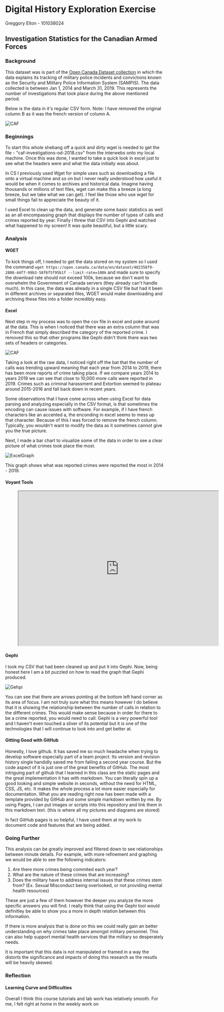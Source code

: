 # Digital History Exploration Exercise 

Greggory Elton - 101038024

## Investigation Statistics for the Canadian Armed Forces

### Background 

This dataset was is part of the [Open Canada Dataset collection](https://open.canada.ca/data/en/dataset/402358f9-2808-44f7-99b3-58f6f5f95b1f) in which the data explains its tracking of military police incidents and convictions known as the Security and Military Police Information System (SAMPIS). The data collected is between Jan 1, 2014 and March 31, 2019. This represents the number of investigations that took place during the above mentioned period.

Below is the data in it's regular CSV form. Note: I have removed the original column B as it was the french version of column A. 

![CAF](https://github.com/gregelton44/DH-Exploration-Exercise/blob/main/CAF.PNG?raw=true)


### Beginnings
To start this whole shebang off a quick and dirty wget is needed to get the file - "caf-investigations-od-2018.csv" from the interwebs onto my local machine. Once this was done, I wanted to take a quick look in excel just to see what the headers were and what the data initially was about. 

In CS I previously used Wget for simple uses such as downloading a file onto a virtual machine and so on but I never really understood how useful it would be when it comes to archives and historical data. Imagine having thousands or millions of text files, wget can make this a breeze (a long breeze, but we take what we can get). I feel like those who use wget for small things fail to appreciate the beauty of it.  

I used Excel to clean up the data, and generate some basic statistics as well as an all encompassing graph that displays the number of types of calls and crimes reported by year. 
Finally I threw that CSV into Gephi and watched what happened to my screen! It was quite beautiful, but a little scary. 

### Analysis

#### WGET 
To kick things off, I needed to get the data stored on my system so I used the command `wget https://open.canada.ca/data/en/dataset/402358f9-2808-44f7-99b3-58f6f5f95b1f --limit-rate=100k` and made sure to specify the download rate should not exceed 100k, because we don't want to overwhelm the Government of Canada servers (they already can't handle much). In this case, the data was already in a single CSV file but had it been in different archives or separated files, WGET would make downloading and archiving these files into a folder incredibly easy.

#### Excel
Next step in my process was to open the csv file in excel and poke around at the data. This is when I noticed that there was an extra column that was in French that simply described the category of the reported crime. I removed this so that other programs like Gephi didn't think there was two sets of headers or categories. 

![CAF](https://github.com/gregelton44/DH-Exploration-Exercise/blob/main/CAF.PNG?raw=true)

Taking a look at the raw data, I noticed right off the bat that the number of calls was trending upward meaning that each year from 2014 to 2019, there has been more reports of crime taking place. If we compare years 2014 to years 2019 we can see that close to 10,000 more calls were reported in 2019. Crimes such as criminal harassment and Extortion seemed to plateau around 2015-2016 and fall back down in recent years. 

Some observations that I have come across when using Excel for data parsing and analyzing especially in the CSV format, is that sometimes the encoding can cause issues with software. For example, if I have french characters like an accented a, the enconding in excel seems to mess up that character. Because of this I was forced to remove the french column. Typically, you wouldn't want to modify the data as it sometimes cannot give you the true picture. 

Next, I made a bar chart to visualize some of the data in order to see a clear picture of what crimes took place the most. 

![ExcelGraph](https://github.com/gregelton44/DH-Exploration-Exercise/blob/main/excelgraph.png?raw=true)

This graph shows what was reported crimes were reported the most in 2014 - 2019. 


#### Voyant Tools 
<figure class="video_container">
  <iframe style='width: 637px; height: 493px;' src='https://voyant-tools.org/tool/Cirrus/?visible=500&corpus=2cdb8c497e46151a825c47d290406638'></iframe>
</figure>



#### Gephi

I took my CSV that had been cleaned up and put it into Gephi. Now, being honest here I am a bit puzzled on how to read the graph that Gephi produced. 

![Gehpi](https://github.com/gregelton44/DH-Exploration-Exercise/blob/main/gephi.PNG?raw=true) 

You can see that there are arrows pointing at the bottom left hand corner as its area of focus. I am not truly sure what this means however I do believe that it is showing the relationship between the number of calls in relation to the different crimes. This would make sense because in order for there to be a crime reported, you would need to call. 
Gephi is a very powerful tool and I haven't even touched a sliver of its potential but it is one of the technologies that I will continue to look into and get better at. 

#### Gitting Good with GitHub
Honestly, I love github. It has saved me so much headache when trying to develop software especially part of a team project. Its version and revision history single handidly saved me from failing a second year course. But the code aspect of it is just one of the great benefits of GitHub. The most intriguing part of github that I learned in this class are the static pages and the great implementation it has with markdown. You can literally spin up a good looking and simple website in seconds, without the need for HTML, CSS, JS, etc. It makes the whole process a lot more easier especially for documentation. What you are reading right now has been made with a template provided by GitHub and some simple markdown written by me. By using Pages, I can put images or scripts into this repository and link them in this markdown text. (this is where all my pictures and diagrams are stored)

In fact GitHub pages is so helpful, I have used them at my work to document code and features that are being added.

### Going Further
This analysis can be greatly improved and filtered down to see relationships between minute details. For example, with more refinement and graphing we would be able to see the following indicators:

  1. Are there more crimes being commited each year?
  2. What are the nature of these crimes that are increasing? 
  3. Does the military have to address internal issues that these crimes stem from? (Ex. Sexual Misconduct being overlooked, or not providing mental health resources)

These are just a few of them however the deeper you analyze the more specific answers you will find. I really think that using the Gephi tool would definitley be able to show you a more in depth relation between this information. 

If there is more analysis that is done on this we could really gain an better understanding on why crimes take place amongst military personnel. This can also help support mental health services that the military so desperately needs. 

It is important that this data is not manipulated or framed in a way the distorts the significance and impacts of doing this research as the resutls will be heavily skewed.


### Reflection

#### Learning Curve and Difficulties
Overall I think this course tutorials and lab work has relatively smooth. For me, I felt right at home in the weekly work on 
